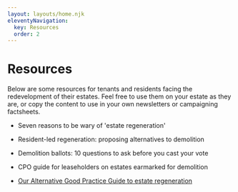 ```yaml
---
layout: layouts/home.njk
eleventyNavigation:
  key: Resources
  order: 2
---
```

<h1>Resources</h1>

Below are some resources for tenants and residents facing the redevelopment of their estates. Feel free to use them on your estate as they are, or copy the content to use in your own newsletters or campaigning factsheets.

* Seven reasons to be wary of 'estate regeneration'

* Resident-led regeneration: proposing alternatives to demolition

* Demolition ballots: 10 questions to ask before you cast your vote

* CPO guide for leaseholders on estates earmarked for demolition

* [Our Alternative Good Practice Guide to estate regeneration](/estates/src/images/alternative-good-practice-guide-to-estate-regeneration.pdf)